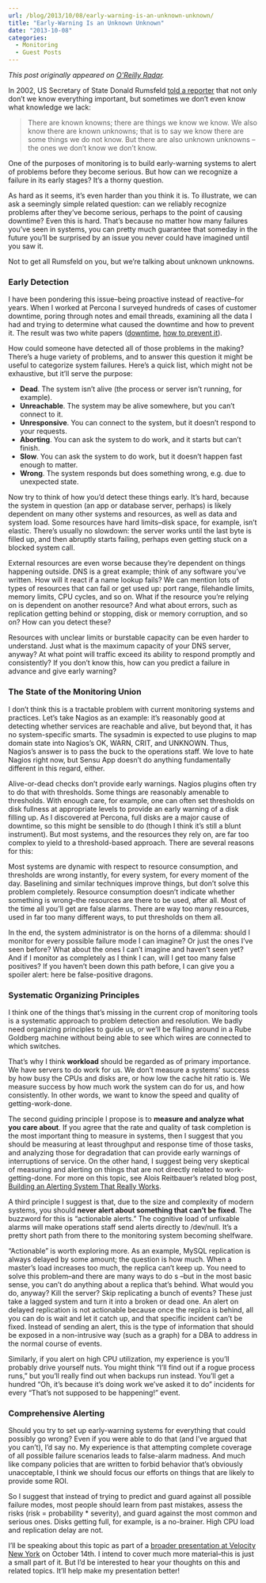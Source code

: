 ```yaml
---
url: /blog/2013/10/08/early-warning-is-an-unknown-unknown/
title: "Early-Warning Is an Unknown Unknown"
date: "2013-10-08"
categories:
  - Monitoring
  - Guest Posts
---
```


*This post originally appeared on [O'Reilly Radar](http://radar.oreilly.com/2013/10/early-warning-is-an-unknown-unknown.html).*

In 2002, US Secretary of State Donald Rumsfeld [told a reporter](http://www.youtube.com/watch?v=GiPe1OiKQuk) that not only don’t we know everything important, but sometimes we don’t even know what knowledge we lack:

>   There are known knowns; there are things we know we know. We also know there are known unknowns; that is to say we know there are some things we do not know. But there are also unknown unknowns – the ones we don’t know we don’t know.

One of the purposes of monitoring is to build early-warning systems to alert of problems before they become serious. But how can we recognize a failure in its early stages? It’s a thorny question.

As hard as it seems, it’s even harder than you think it is. To illustrate, we can ask a seemingly simple related question: can we reliably recognize problems after they’ve become serious, perhaps to the point of causing downtime? Even this is hard. That’s because no matter how many failures you’ve seen in systems, you can pretty much guarantee that someday in the future you’ll be surprised by an issue you never could have imagined until you saw it.

Not to get all Rumsfeld on you, but we’re talking about unknown unknowns.

### Early Detection

I have been pondering this issue–being proactive instead of reactive–for years. When I worked at Percona I surveyed hundreds of cases of customer downtime, poring through notes and email threads, examining all the data I had and trying to determine what caused the downtime and how to prevent it. The result was two white papers ([downtime](http://www.percona.com/about-us/mysql-white-paper/causes-of-downtime-in-production-mysql-servers), [how to prevent it](http://www.percona.com/about-us/mysql-white-paper/preventing-mysql-emergencies)).

How could someone have detected all of those problems in the making? There’s a huge variety of problems, and to answer this question it might be useful to categorize system failures. Here’s a quick list, which might not be exhaustive, but it’ll serve the purpose:

*    **Dead**. The system isn’t alive (the process or server isn’t running, for example).
*    **Unreachable**. The system may be alive somewhere, but you can’t connect to it.
*    **Unresponsive**. You can connect to the system, but it doesn’t respond to your requests.
*    **Aborting**. You can ask the system to do work, and it starts but can’t finish.
*    **Slow**. You can ask the system to do work, but it doesn’t happen fast enough to matter.
*    **Wrong**. The system responds but does something wrong, e.g. due to unexpected state.

Now try to think of how you’d detect these things early. It’s hard, because the system in question (an app or database server, perhaps) is likely dependent on many other systems and resources, as well as data and system load. Some resources have hard limits–disk space, for example, isn’t elastic. There’s usually no slowdown: the server works until the last byte is filled up, and then abruptly starts failing, perhaps even getting stuck on a blocked system call.

External resources are even worse because they’re dependent on things happening outside. DNS is a great example; think of any software you’ve written. How will it react if a name lookup fails? We can mention lots of types of resources that can fail or get used up: port range, filehandle limits, memory limits, CPU cycles, and so on. What if the resource you’re relying on is dependent on another resource? And what about errors, such as replication getting behind or stopping, disk or memory corruption, and so on? How can you detect these?

Resources with unclear limits or burstable capacity can be even harder to understand. Just what is the maximum capacity of your DNS server, anyway? At what point will traffic exceed its ability to respond promptly and consistently? If you don’t know this, how can you predict a failure in advance and give early warning?

### The State of the Monitoring Union

I don’t think this is a tractable problem with current monitoring systems and practices. Let’s take Nagios as an example: it’s reasonably good at detecting whether services are reachable and alive, but beyond that, it has no system-specific smarts. The sysadmin is expected to use plugins to map domain state into Nagios’s OK, WARN, CRIT, and UNKNOWN. Thus, Nagios’s answer is to pass the buck to the operations staff. We love to hate Nagios right now, but Sensu App doesn’t do anything fundamentally different in this regard, either.

Alive-or-dead checks don’t provide early warnings. Nagios plugins often try to do that with thresholds. Some things are reasonably amenable to thresholds. With enough care, for example, one can often set thresholds on disk fullness at appropriate levels to provide an early warning of a disk filling up. As I discovered at Percona, full disks are a major cause of downtime, so this might be sensible to do (though I think it’s still a blunt instrument). But most systems, and the resources they rely on, are far too complex to yield to a threshold-based approach. There are several reasons for this:

Most systems are dynamic with respect to resource consumption, and thresholds are wrong instantly, for every system, for every moment of the day. Baselining and similar techniques improve things, but don’t solve this problem completely. Resource consumption doesn’t indicate whether something is wrong–the resources are there to be used, after all. Most of the time all you’ll get are false alarms. There are way too many resources, used in far too many different ways, to put thresholds on them all.

In the end, the system administrator is on the horns of a dilemma: should I monitor for every possible failure mode I can imagine? Or just the ones I’ve seen before? What about the ones I can’t imagine and haven’t seen yet? And if I monitor as completely as I think I can, will I get too many false positives? If you haven’t been down this path before, I can give you a spoiler alert: here be false-positive dragons.

### Systematic Organizing Principles

I think one of the things that’s missing in the current crop of monitoring tools is a systematic approach to problem detection and resolution. We badly need organizing principles to guide us, or we’ll be flailing around in a Rube Goldberg machine without being able to see which wires are connected to which switches.

That’s why I think **workload** should be regarded as of primary importance. We have servers to do work for us. We don’t measure a systems’ success by how busy the CPUs and disks are, or how low the cache hit ratio is. We measure success by how much work the system can do for us, and how consistently. In other words, we want to know the speed and quality of getting-work-done.

The second guiding principle I propose is to **measure and analyze what you care about**. If you agree that the rate and quality of task completion is the most important thing to measure in systems, then I suggest that you should be measuring at least throughput and response time of those tasks, and analyzing those for degradation that can provide early warnings of interruptions of service. On the other hand, I suggest being very skeptical of measuring and alerting on things that are not directly related to work-getting-done. For more on this topic, see Alois Reitbauer’s related blog post, [Building an Alerting System That Really Works](http://programming.oreilly.com/2013/09/building-an-alerting-system-that-really-works.html).

A third principle I suggest is that, due to the size and complexity of modern systems, you should **never alert about something that can’t be fixed**. The buzzword for this is “actionable alerts.” The cognitive load of unfixable alarms will make operations staff send alerts directly to /dev/null. It’s a pretty short path from there to the monitoring system becoming shelfware.

“Actionable” is worth exploring more. As an example, MySQL replication is always delayed by some amount; the question is how much. When a master’s load increases too much, the replica can’t keep up. You need to solve this problem–and there are many ways to do s –but in the most basic sense, you can’t do anything about a replica that’s behind. What would you do, anyway? Kill the server? Skip replicating a bunch of events? These just take a lagged system and turn it into a broken or dead one. An alert on delayed replication is not actionable because once the replica is behind, all you can do is wait and let it catch up, and that specific incident can’t be fixed. Instead of sending an alert, this is the type of information that should be exposed in a non-intrusive way (such as a graph) for a DBA to address in the normal course of events.

Similarly, if you alert on high CPU utilization, my experience is you’ll probably drive yourself nuts. You might think “I’ll find out if a rogue process runs,” but you’ll really find out when backups run instead. You’ll get a hundred “Oh, it’s because it’s doing work we’ve asked it to do” incidents for every “That’s not supposed to be happening!” event.

### Comprehensive Alerting

Should you try to set up early-warning systems for everything that could possibly go wrong? Even if you were able to do that (and I’ve argued that you can’t), I’d say no. My experience is that attempting complete coverage of all possible failure scenarios leads to false-alarm madness. And much like company policies that are written to forbid behavior that’s obviously unacceptable, I think we should focus our efforts on things that are likely to provide some ROI.

So I suggest that instead of trying to predict and guard against all possible failure modes, most people should learn from past mistakes, assess the risks (risk = probability * severity), and guard against the most common and serious ones. Disks getting full, for example, is a no-brainer. High CPU load and replication delay are not.

I’ll be speaking about this topic as part of a [broader presentation at Velocity New York](http://velocityconf.com/velocityny2013/public/schedule/detail/31361/) on October 14th. I intend to cover much more material–this is just a small part of it. But I’d be interested to hear your thoughts on this and related topics. It’ll help make my presentation better!


